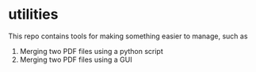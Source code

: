# utilities
This repo contains tools for making something easier to manage, such as
1. Merging two PDF files using a python script
2. Merging two PDF files using a GUI
